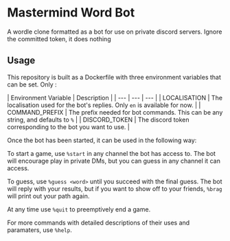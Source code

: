 # Mastermind Word Bot
A wordle clone formatted as a bot for use on private discord servers.
Ignore the committed token, it does nothing

## Usage
This repository is built as a Dockerfile with three environment variables that can be set.
Only 
:

| Environment Variable | Description |
| --- | --- | --- |
| LOCALISATION | The localisation used for the bot's replies. Only `en` is available for now. |
| COMMAND_PREFIX | The prefix needed for bot commands. This can be any string, and defaults to `%` |
| DISCORD_TOKEN | The discord token corresponding to the bot you want to use. |


Once the bot has been started, it can be used in the following way:

To start a game, use `%start` in any channel the bot has access to.
The bot will encourage play in private DMs, but you can guess in any channel it can access.

To guess, use `%guess <word>` until you succeed with the final guess.
The bot will reply with your results, but if you want to show off to your friends, `%brag` will print out your path again.

At any time use `%quit` to preemptively end a game.

For more commands with detailed descriptions of their uses and paramaters, use `%help`.
